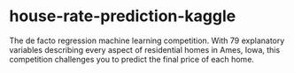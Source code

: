 # house-rate-prediction-kaggle

The de facto regression machine learning competition. 
With 79 explanatory variables describing every aspect of residential homes in Ames, Iowa, 
this competition challenges you to predict the final price of each home.
